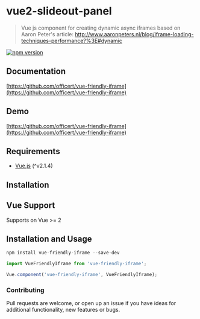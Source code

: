 # vue2-slideout-panel
> Vue js component for creating dynamic async iframes based on Aaron Peter's article: http://www.aaronpeters.nl/blog/iframe-loading-techniques-performance?%3E#dynamic

[![npm version](https://badge.fury.io/js/vue-friendly-iframe.svg)](https://badge.fury.io/js/vue-friendly-iframe)

## Documentation
[https://github.com/officert/vue-friendly-iframe](https://github.com/officert/vue-friendly-iframe)

## Demo

[https://github.com/officert/vue-friendly-iframe](https://github.com/officert/vue-friendly-iframe)

## Requirements
* [Vue.js](http://vuejs.org/) (^v2.1.4)

## Installation

## Vue Support

Supports on Vue >= 2

## Installation and Usage

```javascript
npm install vue-friendly-iframe --save-dev
```

```javascript
import VueFriendlyIframe from 'vue-friendly-iframe';

Vue.component('vue-friendly-iframe', VueFriendlyIframe);
```

### Contributing

Pull requests are welcome, or open up an issue if you have ideas for additional functionality, new features or bugs.
